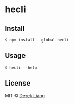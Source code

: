 # hecli

## Install

```
$ npm install --global hecli
```

## Usage

```
$ hecli --help
```

## License
MIT © [Derek Liang](https://www.derekliang.com)

